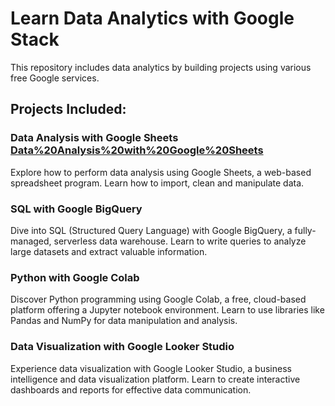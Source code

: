 # Learn Data Analytics with Google Stack

This repository includes data analytics by building projects using various free Google services.

## Projects Included:

### Data Analysis with Google Sheets [Data%20Analysis%20with%20Google%20Sheets](./Data%20Analysis%20with%20Google%20Sheets)
Explore how to perform data analysis using Google Sheets, a web-based spreadsheet program. Learn how to import, clean and manipulate data.

### SQL with Google BigQuery
Dive into SQL (Structured Query Language) with Google BigQuery, a fully-managed, serverless data warehouse. Learn to write queries to analyze large datasets and extract valuable information.

### Python with Google Colab
Discover Python programming using Google Colab, a free, cloud-based platform offering a Jupyter notebook environment. Learn to use libraries like Pandas and NumPy for data manipulation and analysis.

### Data Visualization with Google Looker Studio
Experience data visualization with Google Looker Studio, a business intelligence and data visualization platform. Learn to create interactive dashboards and reports for effective data communication.
 
 
